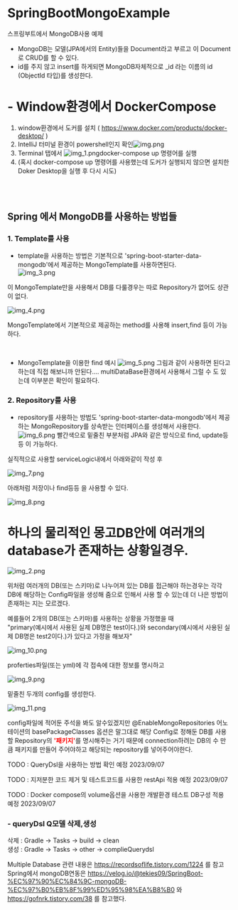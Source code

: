 # SpringBootMongoExample
스프링부트에서 MongoDB사용 예제

- MongoDB는 모델(JPA에서의 Entity)들을 Document라고 부르고 이 Document로 CRUD를 할 수 있다.
- id를 주지 않고 insert를 하게되면 MongoDB자체적으로 _id 라는 이름의 id (ObjectId 타입)를 생성한다.


# - Window환경에서 DockerCompose
1. window환경에서 도커를 설치 ( https://www.docker.com/products/docker-desktop/ )
3. IntelliJ 터미널 환경이 powershell인지 확인![img.png](img.png)
4. Terminal 탭에서 ![img_1.png](img_1.png)docker-compose up 명령어를 실행
5. (혹시 docker-compose up 명령어를 사용했는데 도커가 실행되지 않으면 설치한 Doker Desktop을 실행 후 다시 시도)

<br/>
<br/>

## Spring 에서 MongoDB를 사용하는 방법들
### 1. Template를 사용
- template을 사용하는 방법은 기본적으로 'spring-boot-starter-data-mongodb'에서 제공하는 MongoTemplate를 사용하면된다.\
![img_3.png](img_3.png)

이 MongoTemplate만을 사용해서 DB를 다룰경우는 따로 Repository가 없어도 상관이 없다.

![img_4.png](img_4.png)

MongoTemplate에서 기본적으로 제공하는 method를 사용해 insert,find 등이 가능하다.

<br/>

- MongoTemplate을 이용한 find 예시
![img_5.png](img_5.png)
그림과 같이 사용하면 된다고 하는데 직접 해보니까 안된다.... multiDataBase환경에서 사용해서 그럴 수 도 있는데 이부분은 확인이 필요하다.



### 2. Repository를 사용
- repository를 사용하는 방법도 'spring-boot-starter-data-mongodb'에서 제공하는 MongoRepository를 상속받는 인터페이스를 생성해서 사용한다.
![img_6.png](img_6.png)
빨간색으로 밑줄친 부분처럼 JPA와 같은 방식으로 find, update등등 이 가능하다.

실직적으로 사용할 serviceLogic내에서 아래와같이 작성 후

![img_7.png](img_7.png)

아래처럼 저장이나 find등등 을 사용할 수 있다.

![img_8.png](img_8.png)


# 하나의 물리적인 몽고DB안에 여러개의 database가 존재하는 상황일경우.

![img_2.png](img_2.png)

위처럼 여러개의 DB(또는 스키마)로 나누어져 있는 DB를 접근해야 하는경우는 각각 DB에 해당하는 Config파일을 생성해 줌으로 인해서 사용 할 수 있는데 더 나은 방법이 존재하는 지는 모르겠다.

예를들어 2개의 DB(또는 스키마)를 사용하는 상황을 가정했을 때 \
"primary(예시에서 사용된 실제 DB명은 test이다.)와 secondary(예시에서 사용된 실제 DB명은 test2이다.)가 있다고 가정을 해보자"

![img_10.png](img_10.png)

proferties파일(또는 yml)에 각 접속에 대한 정보를 명시하고

![img_9.png](img_9.png)

밑줄친 두개의 config를 생성한다.

![img_11.png](img_11.png)

config파일에 적어둔 주석을 봐도 알수있겠지만
@EnableMongoRepositories 어노테이션의 basePackageClasses 옵션은 말그대로 해당 Config로 정해둔 DB를 사용할 Repository의 <b style="color:red;">'패키지'</b>를 명시해주는 거기 때문에 connection하려는 DB의 수 만큼 패키지를 만들어 주어야하고 해당되는 repository를 넣어주어야한다.


TODO : QueryDsl을 사용하는 방법 확인 예정 2023/09/07

TODO : 지저분한 코드 제거 및 테스트코드를 사용한 restApi 적용 예정 2023/09/07

TODO : Docker compose의 volume옵션을 사용한 개발환경 테스트 DB구성 적용 예정 2023/09/07



### - queryDsl Q모델 삭제,생성
삭제 : Gradle → Tasks → build → clean\
생성 : Gradle → Tasks → other → complieQuerydsl

Multiple Database 관련 내용은 https://recordsoflife.tistory.com/1224 를 참고\
Spring에서 mongoDB연동은 https://velog.io/@tekies09/SpringBoot-%EC%97%90%EC%84%9C-mongoDB-%EC%97%B0%EB%8F%99%ED%95%98%EA%B8%B0 와\
https://gofnrk.tistory.com/38 를 참고했다.
